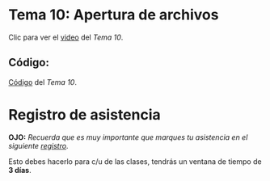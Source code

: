  # __Tema 10: Apertura de archivos__


Clic para ver el [video]() del _Tema 10_.


## Código:
[Código]() del _Tema 10_.


# Registro de asistencia
__OJO:__ _Recuerda que es muy importante que marques tu asistencia en el siguiente [registro](https://docs.google.com/forms/d/e/1FAIpQLSeJuGg6WrJOM_M7XixRnPLrWap419uyY25rrW6vc5qtWYyVow/viewform?usp=sf_link)_.

Esto debes hacerlo para c/u de las clases, tendrás un ventana de tiempo de __3 días__.
